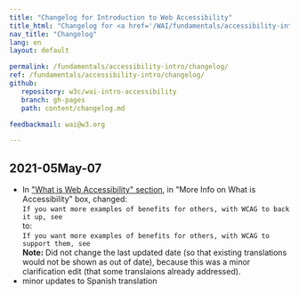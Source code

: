 ```yaml
---
title: "Changelog for Introduction to Web Accessibility"
title_html: "Changelog for <a href='/WAI/fundamentals/accessibility-intro/'>Introduction to Web Accessibility</a>"
nav_title: "Changelog"
lang: en
layout: default

permalink: /fundamentals/accessibility-intro/changelog/
ref: /fundamentals/accessibility-intro/changelog/
github:
   repository: w3c/wai-intro-accessibility
   branch: gh-pages
   path: content/changelog.md

feedbackmail: wai@w3.org

---
```


## 2021-05May-07

* In ["What is Web Accessibility" section](https://www.w3.org/WAI/fundamentals/accessibility-intro/#what), in "More Info on What is Accessibility" box, changed:<br>```If you want more examples of benefits for others, with WCAG to back it up, see```<br>to:<br>```If you want more examples of benefits for others, with WCAG to support them, see```<br>**Note:** Did not change the last updated date (so that existing translations would not be shown as out of date), because this was a minor clarification edit (that some translaions already addressed).
* minor updates to Spanish translation
